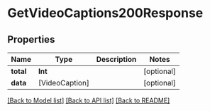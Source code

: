 # GetVideoCaptions200Response

## Properties
Name | Type | Description | Notes
------------ | ------------- | ------------- | -------------
**total** | **Int** |  | [optional] 
**data** | [VideoCaption] |  | [optional] 

[[Back to Model list]](../README.md#documentation-for-models) [[Back to API list]](../README.md#documentation-for-api-endpoints) [[Back to README]](../README.md)


